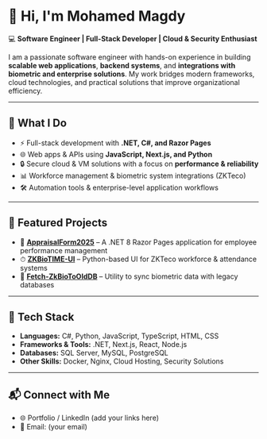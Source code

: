 # 👋 Hi, I'm Mohamed Magdy  

💻 **Software Engineer | Full-Stack Developer | Cloud & Security Enthusiast**  

I am a passionate software engineer with hands-on experience in building **scalable web applications**, **backend systems**, and **integrations with biometric and enterprise solutions**. My work bridges modern frameworks, cloud technologies, and practical solutions that improve organizational efficiency.  

---

## 🔹 What I Do
- ⚡ Full-stack development with **.NET, C#, and Razor Pages**
- 🌐 Web apps & APIs using **JavaScript, Next.js, and Python**
- 🔒 Secure cloud & VM solutions with a focus on **performance & reliability**
- 📊 Workforce management & biometric system integrations (ZKTeco)
- 🛠 Automation tools & enterprise-level application workflows

---

## 🔹 Featured Projects
- 📝 **[AppraisalForm2025](https://github.com/mohamed-nada77/AppraisalForm2025)** – A .NET 8 Razor Pages application for employee performance management  
- ⏱ **[ZKBioTIME-UI](https://github.com/mohamed-nada77/ZKBioTIME-UI)** – Python-based UI for ZKTeco workforce & attendance systems  
- 🔗 **[Fetch-ZkBioToOldDB](https://github.com/mohamed-nada77/Fetch-ZkBioToOldDB)** – Utility to sync biometric data with legacy databases  

---

## 🔹 Tech Stack
- **Languages:** C#, Python, JavaScript, TypeScript, HTML, CSS  
- **Frameworks & Tools:** .NET, Next.js, React, Node.js  
- **Databases:** SQL Server, MySQL, PostgreSQL  
- **Other Skills:** Docker, Nginx, Cloud Hosting, Security Solutions  

---

## 📬 Connect with Me
- 🌐 Portfolio / LinkedIn (add your links here)  
- 📧 Email: (your email)  
